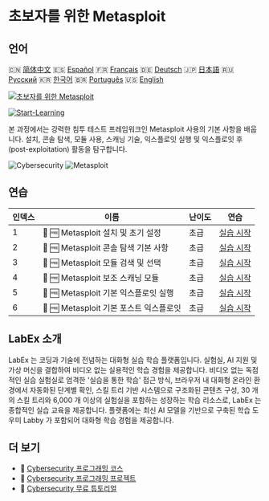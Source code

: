 # 초보자를 위한 Metasploit

## 언어

🇨🇳 [简体中文](README_zh.md) 🇪🇸 [Español](README_es.md) 🇫🇷 [Français](README_fr.md) 🇩🇪 [Deutsch](README_de.md) 🇯🇵 [日本語](README_ja.md) 🇷🇺 [Русский](README_ru.md) 🇰🇷 [한국어](README_ko.md) 🇧🇷 [Português](README_pt.md) 🇺🇸 [English](README.md) 

[![초보자를 위한 Metasploit](https://cover-creator.labex.io/metasploit-for-beginners.png?lang=ko)](https://labex.io/ko/courses/metasploit-for-beginners)

[![Start-Learning](https://img.shields.io/badge/Start-Learning-whitesmoke?style=for-the-badge)](https://labex.io/ko/courses/metasploit-for-beginners)

본 과정에서는 강력한 침투 테스트 프레임워크인 Metasploit 사용의 기본 사항을 배웁니다. 설치, 콘솔 탐색, 모듈 사용, 스캐닝 기술, 익스플로잇 실행 및 익스플로잇 후 (post-exploitation) 활동을 탐구합니다.

![Cybersecurity](https://img.shields.io/badge/Cybersecurity-whitesmoke?style=for-the-badge&logo=cybersecurity)
![Metasploit](https://img.shields.io/badge/Metasploit-whitesmoke?style=for-the-badge&logo=metasploit)


## 연습

|   인덱스 | 이름                                    | 난이도   | 연습                                                                                                                         |
|----------|-----------------------------------------|----------|------------------------------------------------------------------------------------------------------------------------------|
|        1 | 📖 🆓 Metasploit 설치 및 초기 설정      | 초급     | <a target='_blank' href='https://labex.io/ko/tutorials/linux-metasploit-installation-and-initial-setup-632603'>실습 시작</a> |
|        2 | 📖 🆓 Metasploit 콘솔 탐색 기본 사항    | 초급     | <a target='_blank' href='https://labex.io/ko/tutorials/linux-metasploit-console-navigation-basics-632602'>실습 시작</a>      |
|        3 | 📖 🆓 Metasploit 모듈 검색 및 선택      | 초급     | <a target='_blank' href='https://labex.io/ko/tutorials/linux-metasploit-module-search-and-selection-632604'>실습 시작</a>    |
|        4 | 📖 🆓 Metasploit 보조 스캐닝 모듈       | 초급     | <a target='_blank' href='https://labex.io/ko/tutorials/linux-metasploit-auxiliary-scanning-modules-632600'>실습 시작</a>     |
|        5 | 📖 🆓 Metasploit 기본 익스플로잇 실행   | 초급     | <a target='_blank' href='https://labex.io/ko/tutorials/linux-metasploit-simple-exploit-execution-632605'>실습 시작</a>       |
|        6 | 📖 🆓 Metasploit 기본 포스트 익스플로잇 | 초급     | <a target='_blank' href='https://labex.io/ko/tutorials/linux-metasploit-basic-post-exploitation-632601'>실습 시작</a>        |

## LabEx 소개

LabEx 는 코딩과 기술에 전념하는 대화형 실습 학습 플랫폼입니다. 실험실, AI 지원 및 가상 머신을 결합하여 비디오 없는 실용적인 학습 경험을 제공합니다. 비디오 없는 독점적인 실습 실험실로 엄격한 '실습을 통한 학습' 접근 방식, 브라우저 내 대화형 온라인 환경에서 자동화된 단계별 확인, 스킬 트리 기반 시스템으로 구조화된 콘텐츠 구성, 30 개의 스킬 트리와 6,000 개 이상의 실험실을 포함하는 성장하는 학습 리소스로, LabEx 는 종합적인 실습 교육을 제공합니다. 플랫폼에는 최신 AI 모델을 기반으로 구축된 학습 도우미 Labby 가 포함되어 대화형 학습 경험을 제공합니다.

## 더 보기

- 🔗 [Cybersecurity 프로그래밍 코스](https://github.com/labex-labs/awesome-programming-courses)
- 🔗 [Cybersecurity 프로그래밍 프로젝트](https://github.com/labex-labs/awesome-programming-projects)
- 🔗 [Cybersecurity 무료 튜토리얼](https://github.com/labex-labs/cybersecurity-free-tutorials)

